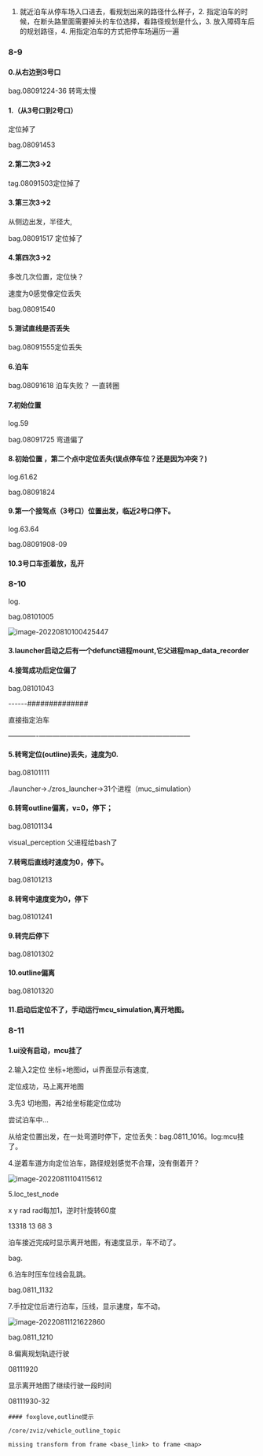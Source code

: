 1. 就近泊车从停车场入口进去，看规划出来的路径什么样子，2. 指定泊车的时候，在断头路里面需要掉头的车位选择，看路径规划是什么，3. 放入障碍车后的规划路径，4. 用指定泊车的方式把停车场遍历一遍

### 8-9

#### 0.从右边到3号口

bag.08091224-36 转弯太慢

#### 1.（从3号口到2号口）

定位掉了

bag.08091453

#### 2.第二次3->2

tag.08091503定位掉了

#### 3.第三次3->2

从侧边出发，半径大,

bag.08091517 定位掉了

#### 4.第四次3->2

多改几次位置，定位快？

速度为0感觉像定位丢失

bag.08091540



#### 5.测试直线是否丢失

bag.08091555定位丢失



#### 6.泊车

bag.08091618 泊车失败？ 一直转圈



#### 7.初始位置

log.59

bag.08091725 弯道偏了

#### 8.初始位置 ，第二个点中定位丢失(误点停车位？还是因为冲突？)

log.61.62

bag.08091824

#### 9.第一个接驾点（3号口）位置出发，临近2号口停下。

log.63.64

bag.08091908-09



#### 10.3号口车歪着放，乱开







































### 8-10

log.

bag.08101005

![image-20220810100425447](/home/user/.config/Typora/typora-user-images/image-20220810100425447.png)





#### 3.launcher启动之后有一个defunct进程mount,它父进程map_data_recorder

#### 4.接驾成功后定位偏了

bag.08101043





------##############

直接指定泊车

————-——————————————————————

#### 5.转弯定位(outline)丢失，速度为0.

bag.08101111

./launcher->./zros_launcher->31个进程（muc_simulation）

#### 6.转弯outline偏离，v=0，停下；

bag.08101134

visual_perception 父进程给bash了

#### 7.转弯后直线时速度为0，停下。

bag.08101213

#### 8.转弯中速度变为0，停下

bag.08101241

#### 9.转完后停下

bag.08101302

#### 10.outline偏离

bag.08101320

#### 11.启动后定位不了，手动运行mcu_simulation,离开地图。





### 8-11

#### 1.ui没有启动，mcu挂了

2.输入2定位 坐标+地图id，ui界面显示有速度,

定位成功，马上离开地图

3.先3 切地图，再2给坐标能定位成功

尝试泊车中...

从给定位置出发，在一处弯道时停下，定位丢失：bag.0811_1016。log:mcu挂了。

4.逆着车道方向定位泊车，路径规划感觉不合理，没有倒着开？

![image-20220811104115612](/home/user/.config/Typora/typora-user-images/image-20220811104115612.png)

5.loc_test_node 

x y rad rad每加1，逆时针旋转60度

13318 13 68 3

泊车接近完成时显示离开地图，有速度显示，车不动了。

bag.

6.泊车时压车位线会乱跳。

bag.0811_1132

7.手拉定位后进行泊车，压线，显示速度，车不动。

![image-20220811121622860](/home/user/.config/Typora/typora-user-images/image-20220811121622860.png)



bag.0811_1210

8.偏离规划轨迹行驶

08111920

显示离开地图了继续行驶一段时间

08111930-32






































```
#### foxglove,outline提示

/core/zviz/vehicle_outline_topic

missing transform from frame <base_link> to frame <map>


```

